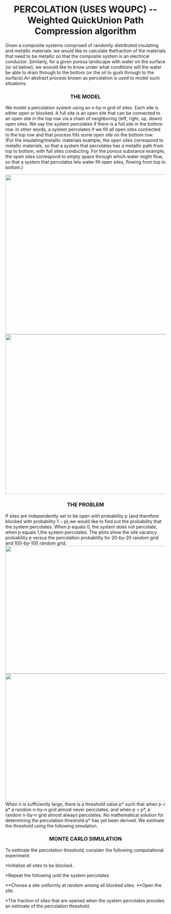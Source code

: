 <h1 align="center">PERCOLATION (USES WQUPC) -- Weighted QuickUnion Path Compression algorithm</h1>

<p>Given a composite systems comprised of randomly distributed insulating and metallic materials: we would like to calculate thefraction of the materials that need to be metallic so that the composite system is an electrical conductor. Similarly, for a given porous landscape with water on the surface (or oil below), we woould like to know under what conditions will the water be able to drain through to the bottom (or the oil to gush through to the surface).An abstract process known as percolation is used to model such situations.

<h3 align="center">THE MODEL</h3>

<p>We model a percolation system using an n-by-n grid of sites. Each site is either open or blocked. A full site is an open site that can be connected to an open site in the top row via a chain of neighboring (left, right, up, down) open sites. We say the system percolates if there is a full site in the bottom row.
In other words, a system percolates if we fill all open sites connected to the top row and that process fills some open site on the bottom row. </br>
(For the insulating/metallic materials example, the open sites correspond to metallic materials, so that a system that percolates has a metallic path from top
to bottom, with full sites conducting. For the porous substance example, the open sites correspond to empty space through which water might flow, so that a 
system that percolates lets water fill open sites, flowing from top to bottom.)<p> 

<img src="https://coursera.cs.princeton.edu/algs4/assignments/percolation/percolates-yes.png" width="600px" height="500px">
<img src="https://coursera.cs.princeton.edu/algs4/assignments/percolation/percolates-no.png" width="600px" height="500px">

<h3 align="center">THE PROBLEM</h3>

If sites are independently set to be open with probability p (and therefore blocked with probability 1 − p),we would like to find out the probability that the system percolates. When p equals 0, the system does not percolate; when p equals 1,the system percolates. The plots  show the site vacancy probability p versus the percolation probability for 20-by-20 random grid and 100-by-100 random grid.</br>
<img src="https://coursera.cs.princeton.edu/algs4/assignments/percolation/percolation-threshold20.png" width="700px" height="400px">  
<img src="https://coursera.cs.princeton.edu/algs4/assignments/percolation/percolation-threshold100.png" width="700px" height="400px">  
When n is sufficiently large, there is a threshold value p* such that when p < p* a random n-by-n grid almost never percolates, and when p > p*,
a random n-by-n grid almost always percolates. No mathematical solution for determining the percolation threshold p* has yet been derived. We estimate the threshold using the following simulation.

<h3 align="center">MONTE CARLO SIMULATION</h3>

<p>To estimate the percolation threshold, consider the following computational experiment:</p>

*Initialize all sites to be blocked.

*Repeat the following until the system percolates
  
**Choose a site uniformly at random among all blocked sites.</li>
**Open the site.
    
*The fraction of sites that are opened when the system percolates provides an estimate of the percolation threshold. 
  



